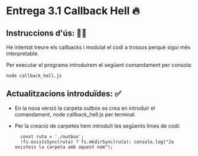 # Entrega 3.1 Callback Hell 🔥

## Instruccions d'ús: 🧙‍♂️

He intentat treure els callbacks i modulat el codi a trossos perquè sigui més interpretable.

Per executar el programa introduirem el següent comandament per consola:

    node callback_hell.js

## Actualitzacions introduïdes: ✅

- En la nova versió la carpeta outbox es crea en introduir el comandament, node callback_hell.js per terminal.

- Per la creació de carpetes hem introduït les següents línies de codi:

        const ruta = './outbox';
        !fs.existsSync(ruta) ? fs.mkdirSync(ruta): console.log("Ja existeix la carpeta amb aquest nom");


